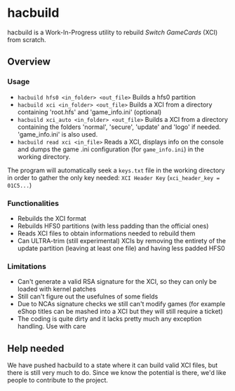 # hacbuild
hacbuild is a Work-In-Progress utility to rebuild *Switch GameCards* (XCI) from scratch.

## Overview

### Usage
- `hacbuild hfs0 <in_folder> <out_file>` Builds a hfs0 partition
- `hacbuild xci <in_folder> <out_file>` Builds a XCI from a directory containing 'root.hfs' and 'game_info.ini' (optional)
- `hacbuild xci_auto <in_folder> <out_file>` Builds a XCI from a directory containing the folders 'normal', 'secure', 'update' and 'logo' if needed. 'game_info.ini' is also used.
- `hacbuild read xci <in_file>` Reads a XCI, displays info on the console and dumps the game .ini configuration (for `game_info.ini`) in the working directory.

The program will automatically seek a `keys.txt` file in the working directory in order to gather the only key needed: `XCI Header Key` (`xci_header_key = 01C5...`)

### Functionalities
- Rebuilds the XCI format 
- Rebuilds HFS0 partitions (with less padding than the official ones)
- Reads XCI files to obtain informations needed to rebuild them
- Can ULTRA-trim (still experimental) XCIs by removing the entirety of the update partition (leaving at least one file) and having less padded HFS0

### Limitations
- Can't generate a valid RSA signature for the XCI, so they can only be loaded with kernel patches
- Still can't figure out the usefulnes of some fields
- Due to NCAs signature checks we still can't modify games (for example eShop titles can be mashed into a XCI but they will still require a ticket)
- The coding is quite dirty and it lacks pretty much any exception handling. Use with care

## Help needed 

We have pushed hacbuild to a state where it can build valid XCI files, but there is still very much to do. Since we know the potential is there, we'd like people to contribute to the project.





